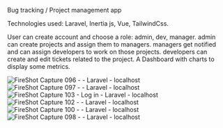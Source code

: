 Bug tracking / Project management app

Technologies used: Laravel, Inertia js, Vue, TailwindCss.

User can create account and choose a role: admin, dev, manager.
admin can create projects and assign them to managers. 
managers get notified and can assign developers to work on those projects. 
developers can create and edit tickets related to the project.
A Dashboard with charts to display some metrics. 


![FireShot Capture 096 - - Laravel - localhost](https://github.com/GhDh95/BugTrackerManagement/assets/88755979/725372aa-bdbd-4bcf-b3c1-81bb946e500b)
![FireShot Capture 097 - - Laravel - localhost](https://github.com/GhDh95/BugTrackerManagement/assets/88755979/7b0c94ba-fcfa-4b01-9ba3-4bf234bd260e)
![FireShot Capture 103 - Log in - Laravel - localhost](https://github.com/GhDh95/BugTrackerManagement/assets/88755979/b65eb80e-76bf-4bb7-abb1-0969be9e2485)
![FireShot Capture 102 - - Laravel - localhost](https://github.com/GhDh95/BugTrackerManagement/assets/88755979/5913e916-001f-494a-8956-ba2e393a75fc)
![FireShot Capture 100 - - Laravel - localhost](https://github.com/GhDh95/BugTrackerManagement/assets/88755979/0250198b-dd5a-4ed8-b210-fa48b39e3763)
![FireShot Capture 098 - - Laravel - localhost](https://github.com/GhDh95/BugTrackerManagement/assets/88755979/bd3e3708-2302-44f2-a11a-143c328e2bbf)
